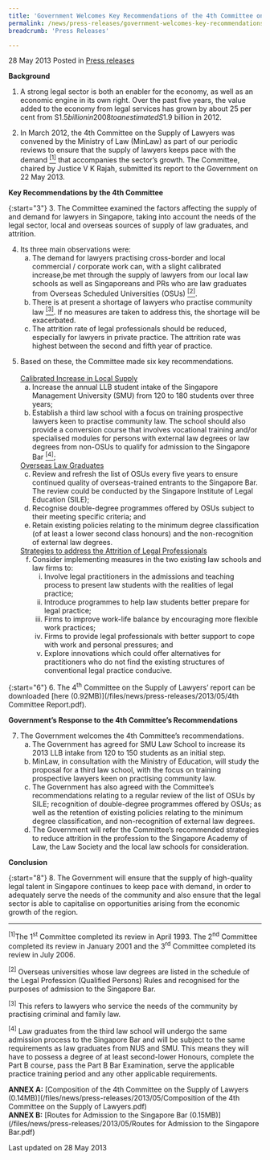```yaml
---
title: 'Government Welcomes Key Recommendations of the 4th Committee on the Supply of Lawyers'
permalink: /news/press-releases/government-welcomes-key-recommendations-of-the-4th-committee-on-the-supply-of-lawyers/
breadcrumb: 'Press Releases'

---
```



28 May 2013 Posted in [Press releases](/news/press-releases)

**Background**

1. A strong legal sector is both an enabler for the economy, as well as an economic engine in its own right. Over the past five years, the value added to the economy from legal services has grown by about 25 per cent from S$1.5 billion in 2008 to an estimated S$1.9 billion in 2012.  


2. In March 2012, the 4th Committee on the Supply of Lawyers was convened by the Ministry of Law (MinLaw) as part of our periodic reviews to ensure that the supply of lawyers keeps pace with the demand <a href="#fn1"><sup>[1]</sup></a> that accompanies the sector’s growth. The Committee, chaired by Justice V K Rajah, submitted its report to the Government on 22 May 2013.

**Key Recommendations by the 4th Committee**

{:start="3"}
3. The Committee examined the factors affecting the supply of and demand for lawyers in Singapore, taking into account the needs of the legal sector, local and overseas sources of supply of law graduates, and attrition.

<ol start="4">
<li>Its three main observations were:

<ol style="list-style-type: lower-alpha;">

<li>The demand for lawyers practising cross-border and local commercial / corporate work can, with a slight calibrated increase,be met through the supply of lawyers from our local law schools as well as Singaporeans and PRs who are law graduates from Overseas Scheduled Universities (OSUs) <a href="#fn2"><sup>[2]</sup></a>.</li>


<li>There is at present a shortage of lawyers who practise community law <a href="#fn3"><sup>[3]</sup></a>. If no measures are taken to address this, the shortage will be exacerbated.</li>

<li>The attrition rate of legal professionals should be reduced, especially for lawyers in private practice. The attrition rate was highest between the second and fifth year of practice.</li>


</ol>

</li>
</ol>

<ol start="5">
<li>Based on these, the Committee made six key recommendations.
<br>
<br>
<u>Calibrated Increase in Local Supply</u>

<ol style="list-style-type: lower-alpha;">
<li> Increase the annual LLB student intake of the Singapore Management University (SMU) from 120 to 180 students over three years;</li>
<li>Establish a third law school with a focus on training prospective lawyers keen to practise community law. The school should also provide a conversion course that involves vocational training and/or specialised modules for persons with external law degrees or law degrees from non-OSUs to qualify for admission to the Singapore Bar <a href="#fn4"><sup>[4]</sup></a>;</li>
</ol>
<u>Overseas Law Graduates</u>
<ol start="3" style="list-style-type: lower-alpha;">
<li>Review and refresh the list of OSUs every five years to ensure continued quality of overseas-trained entrants to the Singapore Bar. The review could be conducted by the Singapore Institute of Legal Education (SILE);</li>
<li>Recognise double-degree programmes offered by OSUs subject to their meeting specific criteria; and</li>
<li>Retain existing policies relating to the minimum degree classification (of at least a lower second class honours) and the non-recognition of external law degrees.</li>


</ol>
<u>Strategies to address the Attrition of Legal Professionals</u>

<ol start="6" style="list-style-type: lower-alpha;">
<li>Consider implementing measures in the two existing law schools and law firms to:

<ol style="list-style-type: lower-roman;">
<li>Involve legal practitioners in the admissions and teaching process to present law students with the realities of legal practice;</li>
<li>Introduce programmes to help law students better prepare for legal practice;</li>
<li>Firms to improve work-life balance by encouraging more flexible work practices;</li>
<li>Firms to provide legal professionals with better support to cope with work and personal pressures; and</li>
<li>Explore innovations which could offer alternatives for practitioners who do not find the existing structures of conventional legal practice conducive.</li>
</ol>

</li>
</ol>

</li>

</ol>

{:start="6"}
6. The 4<sup>th</sup> Committee on the Supply of Lawyers’ report can be downloaded [here (0.92MB)](/files/news/press-releases/2013/05/4th Committee Report.pdf).

**Government’s Response to the 4th  Committee’s Recommendations**

<ol start="7"> 
<li>The Government welcomes the 4th Committee’s recommendations.

<ol style="list-style-type: lower-alpha;">
 
 <li>The Government has agreed for SMU Law School to increase its 2013 LLB intake from 120 to 150 students as an initial step.</li>


 <li>MinLaw, in consultation with the Ministry of Education, will study the proposal for a third law school, with the focus on training prospective lawyers keen on practising community law.</li>


<li>The Government has also agreed with the Committee’s recommendations relating to a regular review of the list of OSUs by SILE; recognition of double-degree programmes offered by OSUs; as well as the retention of existing policies relating to the minimum degree classification, and non-recognition of external law degrees.</li>

<li>The Government will refer the Committee’s recommended strategies to reduce attrition in the profession to the Singapore Academy of Law, the Law Society and the local law schools for consideration. </li>


</ol>

</li>

</ol>

**Conclusion**

{:start="8"}
8. The Government will ensure that the supply of high-quality legal talent in Singapore continues to keep pace with demand, in order to adequately serve the needs of the community and also ensure that the legal sector is able to capitalise on opportunities arising from the economic growth of the region.

---

<p id="fn1"><sup>[1]</sup>The 1<sup>st</sup> Committee completed its review in April 1993. The 2<sup>nd</sup> Committee completed its review in January 2001 and the 3<sup>rd</sup> Committee completed its review in July 2006.</p>


<p id="fn2"><sup>[2]</sup> Overseas universities whose law degrees are listed in the schedule of the Legal Profession (Qualified Persons) Rules and recognised for the purposes of admission to the Singapore Bar.</p>


<p id="fn3"><sup>[3]</sup> This refers to lawyers who service the needs of the community by practising criminal and family law.</p>


<p id="fn4"><sup>[4]</sup> Law graduates from the third law school will undergo the same admission process to the Singapore Bar and will be subject to the same requirements as law graduates from NUS and SMU. This means they will have to possess a degree of at least second-lower Honours, complete the Part B course, pass the Part B Bar Examination, serve the applicable practice training period and any other applicable requirements.</p>


**ANNEX A:** [Composition of the 4th Committee on the Supply of Lawyers (0.14MB)](/files/news/press-releases/2013/05/Composition of the 4th Committee on the Supply of Lawyers.pdf)  
**ANNEX B:** [Routes for Admission to the Singapore Bar (0.15MB)](/files/news/press-releases/2013/05/Routes for Admission to the Singapore Bar.pdf)

<p class="right-side-updated">Last updated on 28 May 2013</p>


